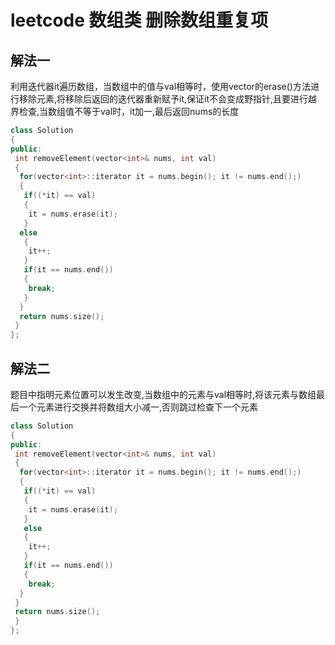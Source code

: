 # leetcode 数组类 删除数组重复项

## 解法一

利用迭代器it遍历数组，当数组中的值与val相等时，使用vector的erase()方法进行移除元素,将移除后返回的迭代器重新赋予it,保证it不会变成野指针,且要进行越界检查,当数组值不等于val时，it加一,最后返回nums的长度

```c++
class Solution
{
public:
 int removeElement(vector<int>& nums, int val)
 {
  for(vector<int>::iterator it = nums.begin(); it != nums.end();)
  {
   if((*it) == val)
   {
    it = nums.erase(it);
   }
  else
   {
    it++;
   }
   if(it == nums.end())
   {
    break;
   }
  }
  return nums.size();
 }
};

```

## 解法二

题目中指明元素位置可以发生改变,当数组中的元素与val相等时,将该元素与数组最后一个元素进行交换并将数组大小减一,否则跳过检查下一个元素

```c++
class Solution
{
public:
 int removeElement(vector<int>& nums, int val)
 {
  for(vector<int>::iterator it = nums.begin(); it != nums.end();)
  {
   if((*it) == val)
   {
    it = nums.erase(it);
   }
   else
   {
    it++;
   }
   if(it == nums.end())
   {
    break;
  }
 }
 return nums.size();
 }
};
```

